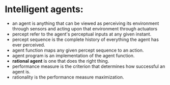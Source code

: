 # Intelligent agents:

- an agent is anything that can be viewed as perceiving its environment through sensors and acting upon that environment through actuators
- percept refer to the agent's perceptual inputs at any given instant.
- percept sequence is the complete history of everything the agent has ever perceived.
- agent function maps any given percept sequence to an action.
- agent program is an implementation of the agent function.
- **rational agent** is one that does the right thing.
- performance measure is the criterion that determines how successful an agent is.
- rationality is the performance measure maximization.
